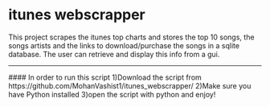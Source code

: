 # itunes webscrapper
This project scrapes the itunes top charts and stores the top 10 songs, the songs artists and the links to download/purchase the songs in a sqlite database. The user can retrieve and display this info from a gui.  
<html>
<hr>
</html>
#### In order to run this script
1)Download the script from https://github.com/MohanVashist1/itunes_webscrapper/
2)Make sure you have Python installed
3)open the script with python and enjoy!
